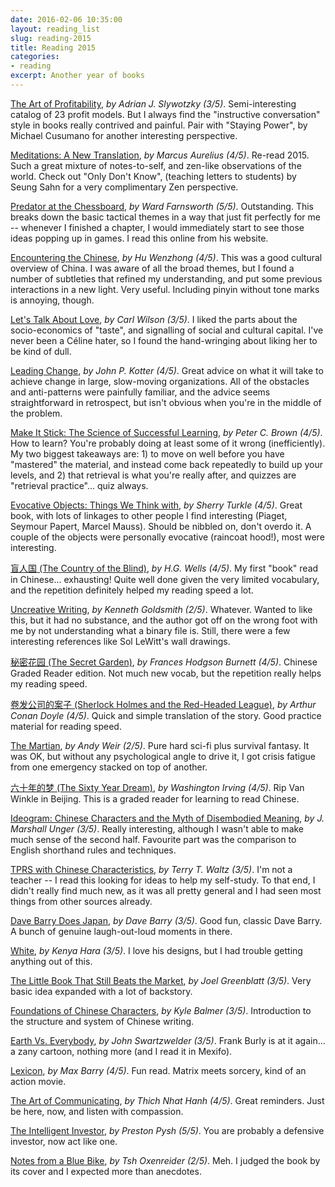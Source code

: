 ```yaml
---
date: 2016-02-06 10:35:00
layout: reading_list
slug: reading-2015
title: Reading 2015
categories:
- reading
excerpt: Another year of books
---
```


[The Art of Profitability](http://amazon.com/dp/0446531502/), _by Adrian J. Slywotzky (3/5)_.
Semi-interesting catalog of 23 profit models. But I always find the
"instructive conversation" style in books really contrived and painful. Pair
with "Staying Power", by Michael Cusumano for another interesting perspective.

[Meditations: A New Translation](http://amazon.com/dp/0679642609/), _by Marcus Aurelius (4/5)_.
Re-read 2015. Such a great mixture of notes-to-self, and zen-like observations
of the world. Check out "Only Don't Know", (teaching letters to students) by
Seung Sahn for a very complimentary Zen perspective.

[Predator at the Chessboard](http://amazon.com/dp/1430308001/), _by Ward Farnsworth (5/5)_.
Outstanding. This breaks down the basic tactical themes in a way that just fit
perfectly for me -- whenever I finished a chapter, I would immediately start
to see those ideas popping up in games. I read this online from his website.

[Encountering the Chinese](http://amazon.com/dp/1931930996/), _by Hu Wenzhong (4/5)_.
This was a good cultural overview of China. I was aware of all the broad
themes, but I found a number of subtleties that refined my understanding, and
put some previous interactions in a new light. Very useful. Including pinyin
without tone marks is annoying, though.

[Let's Talk About Love](http://amazon.com/dp/082642788X/), _by Carl Wilson (3/5)_.
I liked the parts about the socio-economics of "taste", and signalling of
social and cultural capital. I've never been a Céline hater, so I found the
hand-wringing about liking her to be kind of dull.

[Leading Change](http://amazon.com/dp/1422186431/), _by John P. Kotter (4/5)_.
Great advice on what it will take to achieve change in large, slow-moving
organizations. All of the obstacles and anti-patterns were painfully familiar,
and the advice seems straightforward in retrospect, but isn't obvious when
you're in the middle of the problem.

[Make It Stick: The Science of Successful Learning](http://amazon.com/dp/0674729013/), _by Peter C. Brown (4/5)_.
How to learn? You're probably doing at least some of it wrong (inefficiently).
My two biggest takeaways are: 1) to move on well before you have "mastered"
the material, and instead come back repeatedly to build up your levels, and 2)
that retrieval is what you're really after, and quizzes are "retrieval
practice"... quiz always.

[Evocative Objects: Things We Think with](http://amazon.com/dp/0262201682/), _by Sherry Turkle (4/5)_.
Great book, with lots of linkages to other people I find interesting (Piaget,
Seymour Papert, Marcel Mauss). Should be nibbled on, don't overdo it. A couple
of the objects were personally evocative (raincoat hood!), most were
interesting.

[盲人国 (The Country of the Blind)](http://amazon.com/dp/1941875033/), _by H.G. Wells (4/5)_.
My first "book" read in Chinese... exhausting! Quite well done given the very
limited vocabulary, and the repetition definitely helped my reading speed a
lot.

[Uncreative Writing](http://amazon.com/dp/0231149913/), _by Kenneth Goldsmith (2/5)_.
Whatever. Wanted to like this, but it had no substance, and the author got off
on the wrong foot with me by not understanding what a binary file is. Still,
there were a few interesting references like Sol LeWitt's wall drawings.

[秘密花园 (The Secret Garden)](http://amazon.com/dp/1941875009/), _by Frances Hodgson Burnett (4/5)_.
Chinese Graded Reader edition. Not much new vocab, but the repetition really
helps my reading speed.

[卷发公司的案子 (Sherlock Holmes and the Red-Headed League)](http://amazon.com/dp/1941875017/), _by Arthur Conan Doyle (4/5)_.
Quick and simple translation of the story. Good practice material for reading
speed.

[The Martian](http://amazon.com/dp/0804139024/), _by Andy Weir (2/5)_.
Pure hard sci-fi plus survival fantasy. It was OK, but without any
psychological angle to drive it, I got crisis fatigue from one emergency
stacked on top of another.

[六十年的梦 (The Sixty Year Dream)](http://amazon.com/dp/1941875041/), _by Washington Irving (4/5)_.
Rip Van Winkle in Beijing. This is a graded reader for learning to read 
Chinese.

[Ideogram: Chinese Characters and the Myth of Disembodied Meaning](http://amazon.com/dp/0824827600/), _by J. Marshall Unger (3/5)_.
Really interesting, although I wasn't able to make much sense of the second
half. Favourite part was the comparison to English shorthand rules and
techniques.

[TPRS with Chinese Characteristics](http://amazon.com/dp/0692442901/), _by Terry T. Waltz (3/5)_.
I'm not a teacher -- I read this looking for ideas to help my self-study. To
that end, I didn't really find much new, as it was all pretty general and I
had seen most things from other sources already.

[Dave Barry Does Japan](http://amazon.com/dp/B003VS0MZQ/), _by Dave Barry (3/5)_.
Good fun, classic Dave Barry. A bunch of genuine laugh-out-loud moments in there.

[White](http://amazon.com/dp/3037781831/), _by Kenya Hara (3/5)_.
I love his designs, but I had trouble getting anything out of this.

[The Little Book That Still Beats the Market](http://amazon.com/dp/0470624159/), _by Joel Greenblatt (3/5)_.
Very basic idea expanded with a lot of backstory.

[Foundations of Chinese Characters](http://amazon.com/dp/B0168JS8IC/), _by Kyle Balmer (3/5)_.
Introduction to the structure and system of Chinese writing.

[Earth Vs. Everybody](http://amazon.com/dp/0982273606/), _by John Swartzwelder (3/5)_.
Frank Burly is at it again... a zany cartoon, nothing more (and I read it in Mexifo).

[Lexicon](http://amazon.com/dp/0143125427/), _by Max Barry (4/5)_.
Fun read. Matrix meets sorcery, kind of an action movie.

[The Art of Communicating](http://amazon.com/dp/0062224662/), _by Thich Nhat Hanh (4/5)_.
Great reminders. Just be here, now, and listen with compassion.

[The Intelligent Investor](http://amazon.com/dp/0060555661/), _by Preston Pysh (5/5)_.
You are probably a defensive investor, now act like one.

[Notes from a Blue Bike](http://amazon.com/dp/1400205573/), _by Tsh Oxenreider (2/5)_.
Meh. I judged the book by its cover and I expected more than anecdotes.
